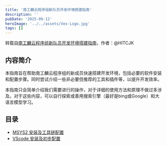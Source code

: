 ```yaml
---
title: '南工麟云程序组新队员开发环境搭建指南'
description: ''
pubDate: '2025-09-12'
heroImage: '../../assets/Vex-Logo.jpg'
tags: []
---
```

转载自[南工麟云程序组新队员开发环境搭建指南](https://github.com/HITCJK/doc_for_freshmen/blob/main/README.md)，作者：@HITCJK

## 内容简介

本指南旨在帮助南工麟云程序组的新成员快速搭建开发环境，包括必要的软件安装和配置步骤。同时尝试介绍一些非必要但推荐的工具和插件等，以提升开发效率。

本指南只会简单介绍我们需要进行的操作，对于详细的使用方法和原理不做过多涉及。对于这些内容，可以自行探索或善用搜索引擎（最好是bing或Google）和大语言模型学习。

## 目录

- [MSYS2 安装及工具链配置](/blog/msys2/)
- [VScode 安装及初步配置](/blog/vscode/)
